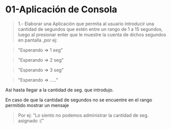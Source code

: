 # 01-Aplicación de Consola

> 1.- Elaborar una Aplicación que permita al usuario introducir una cantidad de segundos que estén entre un rango de 1 a 15 segundos, 
luego al presionar enter que le muestre la cuenta de dichos segundos en pantalla 
,por ej: 

> "Esperando => 1 seg"

> "Esperando => 2 seg"

> "Esperando => 3 seg" 

> "Esperando => ....." 

Asi hasta llegar a la cantidad de seg. que introdujo.

En caso de que la cantidad de segundos no se encuentre en el rango permitido mostrar un mensaje

>Por ej: "Lo siento no podemos administrar la cantidad de seg. asignado :("